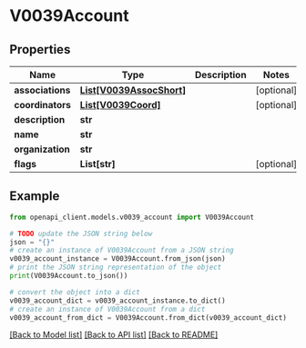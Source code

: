 # V0039Account


## Properties

Name | Type | Description | Notes
------------ | ------------- | ------------- | -------------
**associations** | [**List[V0039AssocShort]**](V0039AssocShort.md) |  | [optional] 
**coordinators** | [**List[V0039Coord]**](V0039Coord.md) |  | [optional] 
**description** | **str** |  | 
**name** | **str** |  | 
**organization** | **str** |  | 
**flags** | **List[str]** |  | [optional] 

## Example

```python
from openapi_client.models.v0039_account import V0039Account

# TODO update the JSON string below
json = "{}"
# create an instance of V0039Account from a JSON string
v0039_account_instance = V0039Account.from_json(json)
# print the JSON string representation of the object
print(V0039Account.to_json())

# convert the object into a dict
v0039_account_dict = v0039_account_instance.to_dict()
# create an instance of V0039Account from a dict
v0039_account_from_dict = V0039Account.from_dict(v0039_account_dict)
```
[[Back to Model list]](../README.md#documentation-for-models) [[Back to API list]](../README.md#documentation-for-api-endpoints) [[Back to README]](../README.md)


